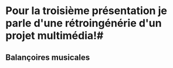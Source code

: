 # Pour la troisième présentation je parle d'une rétroingénérie d'un projet multimédia!#

## Balançoires musicales ##
